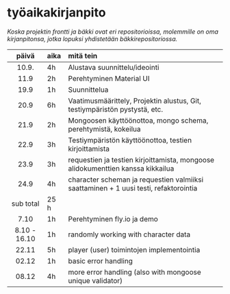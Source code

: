 # työaikakirjanpito

*Koska projektin frontti ja bäkki ovat eri repositorioissa, molemmille on oma kirjanpitonsa, jotka lopuksi yhdistetään bäkkirepositoriossa.*

| päivä | aika | mitä tein  |
| :----:|:-----| :-----|
| 10.9.| 4h | Alustava suunnittelu/ideointi |
| 11.9 | 2h | Perehtyminen Material UI |
| 19.9 | 1h | Suunnittelua |
| 20.9 | 6h | Vaatimusmäärittely, Projektin alustus, Git, testiympäristön pystystä, etc. |
| 21.9 | 2h | Mongoosen käyttöönottoa, mongo schema, perehtymistä, kokeilua |
| 22.9 | 3h | Testiympäristön käyttöönottoa, testien kirjoittamista |
| 23.9 | 3h | requestien ja testien kirjoittamista, mongoose alidokumenttien kanssa kikkailua |
| 24.9 | 4h | character scheman ja requestien valmiiksi saattaminen + 1 uusi testi, refaktorointia |
|sub total | 25 h ||
| 7.10 | 1h | Perehtyminen fly.io ja demo |
| 8.10 - 16.10 | 1h | randomly working with character data |
| 22.11 | 5h | player (user) toimintojen implementointia |
| 02.12 | 1h | basic error handling |
| 08.12 | 4h | more error handling (also with mongoose unique validator) |